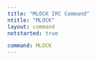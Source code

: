 ```yaml
---
title: "MLOCK IRC Command"
ntitle: "MLOCK"
layout: command
notstarted: true

command: MLOCK
---
```

